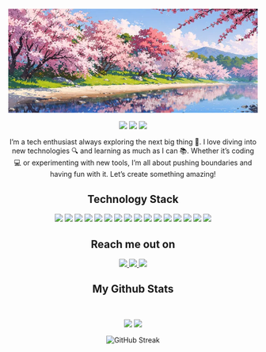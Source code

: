 

<p align="center">
 
 <img src="https://github.com/MyoHsat27/MyoHsat27/blob/main/images/bg2.webp"/> 

</p>


<p align="center">
 
 <img src="https://badges.pufler.dev/visits/MyoHsat27/MyoHsat27"/> 
 <img src="https://badges.pufler.dev/repos/MyoHsat27"/>
 <img src="https://badges.pufler.dev/commits/monthly/MyoHsat27" />

</p>

 <p align="center">
I’m a tech enthusiast always exploring the next big thing 🚀. I love diving into new technologies 🔍 and learning as much as I can 📚. Whether it’s coding 💻 or experimenting with new tools, I’m all about pushing boundaries and having fun with it. Let’s create something amazing!
</p>  

<h2 align="center">Technology Stack</h2>

<p align="center">
<img src="https://img.shields.io/badge/-HTML5-E34F26?style=flat-square&logo=html5&logoColor=white"/>
<img src="https://img.shields.io/badge/-CSS3-1572B6?style=flat-square&logo=css3"/>
<img src="https://img.shields.io/badge/php-%23777BB4.svg?&logo=php&logoColor=white"/>
<img src="https://img.shields.io/badge/Laravel-black?style=flat-square&logo=laravel"/>
<img src="https://img.shields.io/badge/-JavaScript-black?style=flat-square&logo=javascript"/>
<img src="https://img.shields.io/badge/TypeScript-3178C6?logo=typescript&logoColor=fff"/>
<img src="https://img.shields.io/badge/-Nodejs-black?style=flat-square&logo=Node.js"/>
<img src="https://img.shields.io/badge/Express.js-%23404d59.svg?logo=express&logoColor=%2361DAFB"/>
<img src="https://img.shields.io/badge/Vue.js-4FC08D?logo=vuedotjs&logoColor=fff"/>
<img src="https://img.shields.io/badge/Nuxt.js-002E3B?logo=nuxtdotjs&logoColor=#00DC82"/>
<img src="https://img.shields.io/badge/-React-black?style=flat-square&logo=react"/>
<img src="https://img.shields.io/badge/Next.js-black?logo=next.js&logoColor=white"/>
<img src="https://img.shields.io/badge/-MongoDB-black?style=flat-square&logo=mongodb"/>
<img src="https://img.shields.io/badge/-MySQL-black?style=flat-square&logo=mysql"/>
<img src="https://img.shields.io/badge/-Git-black?style=flat-square&logo=git"/>
<img src="https://img.shields.io/badge/-GitHub-black?style=flat-square&logo=github"/>
</p>

<h2 align="center">Reach me out on</h2>

<p align="center">
<a href="mailto: hsatmyo@gmail.com">
 <img src="https://img.shields.io/badge/Gmail-D14836?logo=gmail&logoColor=white&link=mailto:hsatmyo@gmail.com"/>
</a>
<a href="https://www.linkedin.com/in/myo-hsat-nanda-242108289/">
 <img src="https://img.shields.io/badge/Linkedin-%230077B5.svg?logo=linkedin&logoColor=white&link=https://www.linkedin.com/in/myo-hsat-nanda-242108289/"/>
</a>
 <a href="https://www.facebook.com/myo.hsat.16">
 <img src="https://img.shields.io/badge/Facebook-%231877F2.svg?logo=Facebook&logoColor=white&link=https://www.facebook.com/myo.hsat.16"/>
</a>
</p>


<h2 align="center">
  My Github Stats
</h2>
 
<br>

<p align = "center">
  <img  src = "https://github-readme-stats.vercel.app/api?username=MyoHsat27&show_icons=true&theme=tokyonight&line_height=27">
  <img src = "https://github-readme-stats.vercel.app/api/top-langs/?username=MyoHsat27&theme=tokyonight">
</p>

<p align = "center"><img src="https://github-readme-streak-stats.herokuapp.com?user=MyoHsat27&theme=tokyonight-duo&show_icons=true&locale=en&layout=compact&line_height=0" alt="GitHub Streak" />
</p> 

